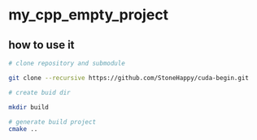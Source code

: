 # my_cpp_empty_project


## how to use it
```bash
# clone repository and submodule

git clone --recursive https://github.com/StoneHappy/cuda-begin.git

# create buid dir

mkdir build

# generate build project
cmake ..
```